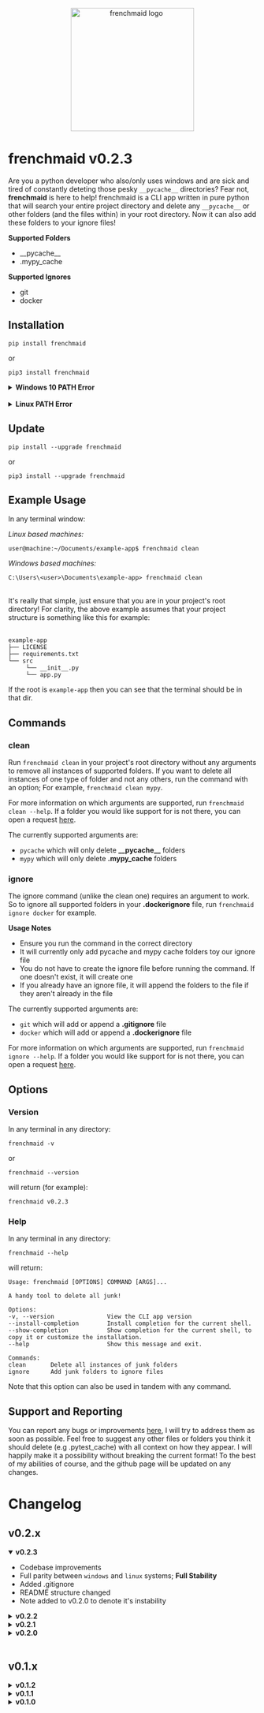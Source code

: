 <p align="center">
    <img src="https://static.wixstatic.com/media/916fb4_88bd4d4d46e14f0c90f64213970c3a2d~mv2.png/v1/fill/w_750,h_750,al_c,q_90,usm_0.66_1.00_0.01,enc_auto/916fb4_88bd4d4d46e14f0c90f64213970c3a2d~mv2.png" alt="frenchmaid logo" width="250" height="250" />
</p>

# frenchmaid v0.2.3

Are you a python developer who also/only uses windows and are sick and tired of constantly deteting those pesky `__pycache__` directories? Fear not, **frenchmaid** is here to help! frenchmaid is a CLI app written in pure python that will search your entire project directory and delete any `__pycache__` or other folders (and the files within) in your root directory. Now it can also add these folders to your ignore files!

**Supported Folders**

- \_\_pycache\_\_
- .mypy_cache

**Supported Ignores**

- git
- docker

## Installation

    pip install frenchmaid

or

    pip3 install frenchmaid

<details>
<summary><strong>Windows 10 PATH Error</strong></summary>
<br />
If you encounter a path error on your CMD after running one of the commands above (e.g one about not finding a frenchmaid.exe or the frenchmaid.exe not being on PATH), carry out the following steps:

1.  Uninstall frenchmaid

        pip uninstall frenchmaid

2.  Open a new terminal as admin

    1. Open the start menu (press the windows button)
    2. Search for CMD
    3. Right click and select run as administrator

3.  Install frenchmaid globally

        pip install frenchmaid

Remember not to use the `--user` flag unless you have set this option on path as well.

 </details>
<br />

<details>
<summary><strong>Linux PATH Error</strong></summary>
<br />
If you encounter a "not on path" error after running `pip3 install frenchmaid` akin to:

    frenchmaid is installed in /home/<username>/.local/bin which is not on PATH...

Copy the relative path to frenchmaid from $HOME and add it to PATH. For this current example it would be:

    user@machine:~$ echo $HOME
    /home/<username>

    user@machine:~$ export PATH="$HOME/.local/bin:$PATH"

 </details>

## Update

    pip install --upgrade frenchmaid

or

    pip3 install --upgrade frenchmaid

## Example Usage

In any terminal window:

_Linux based machines:_

    user@machine:~/Documents/example-app$ frenchmaid clean

_Windows based machines:_

    C:\Users\<user>\Documents\example-app> frenchmaid clean

<br />
It's really that simple, just ensure that you are in your project's root directory! For clarity, the above example assumes that your project structure is something like this for example:
<br />
<br />

    example-app
    ├── LICENSE
    ├── requirements.txt
    └── src
         └── __init__.py
         └── app.py

If the root is `example-app` then you can see that the terminal should be in that dir.

## Commands

### clean

Run `frenchmaid clean` in your project's root directory without any arguments to remove all instances of supported folders. If you want to delete all instances of one type of folder and not any others, run the command with an option; For example, `frenchmaid clean mypy`.

For more information on which arguments are supported, run `frenchmaid clean --help`. If a folder you would like support for is not there, you can open a request [here](https://github.com/lewisjr/home-app/issues).

The currently supported arguments are:

- `pycache` which will only delete **\_\_pycache\_\_** folders
- `mypy` which will only delete **.mypy_cache** folders

### ignore

The ignore command (unlike the clean one) requires an argument to work. So to ignore all supported folders in your **.dockerignore** file, run `frenchmaid ignore docker` for example.

**Usage Notes**

- Ensure you run the command in the correct directory
- It will currently only add pycache and mypy cache folders toy our ignore file
- You do not have to create the ignore file before running the command. If one doesn't exist, it will create one
- If you already have an ignore file, it will append the folders to the file if they aren't already in the file

The currently supported arguments are:

- `git` which will add or append a **.gitignore** file
- `docker` which will add or append a **.dockerignore** file

For more information on which arguments are supported, run `frenchmaid ignore --help`. If a folder you would like support for is not there, you can open a request [here](https://github.com/lewisjr/home-app/issues).

## Options

### Version

In any terminal in any directory:

    frenchmaid -v

or

    frenchmaid --version

will return (for example):

    frenchmaid v0.2.3

### Help

In any terminal in any directory:

    frenchmaid --help

will return:

    Usage: frenchmaid [OPTIONS] COMMAND [ARGS]...

    A handy tool to delete all junk!

    Options:
    -v, --version               View the CLI app version
    --install-completion        Install completion for the current shell.
    --show-completion           Show completion for the current shell, to copy it or customize the installation.
    --help                      Show this message and exit.

    Commands:
    clean       Delete all instances of junk folders
    ignore      Add junk folders to ignore files

Note that this option can also be used in tandem with any command.

## Support and Reporting

You can report any bugs or improvements [here](https://github.com/lewisjr/home-app/issues), I will try to address them as soon as possible. Feel free to suggest any other files or folders you think it should delete (e.g .pytest_cache) with all context on how they appear. I will happily make it a possibility without breaking the current format! To the best of my abilities of course, and the github page will be updated on any changes.

# Changelog

## v0.2.x

<details open>
<summary><strong>v0.2.3</strong></summary>

- Codebase improvements
- Full parity between `windows` and `linux` systems; **Full Stability**
- Added .gitignore
- README structure changed
- Note added to v0.2.0 to denote it's instability
</details>

<details>
<summary><strong>v0.2.2</strong></summary>

- Updated README version history to include v0.2.1 updates
</details>

<details>
<summary><strong>v0.2.1</strong></summary>

- Fixed ignore format for **pycache** in git
</details>

<details>
<summary><strong>v0.2.0</strong></summary>

- Added a logo to the README
- Added instructions for a Linux PATH error
- Added ignore command and arguments
- Added support for mypy cache folders
- Added arguments to the clean command
- Added `--help` context to all commands
- Moved all functions to a modules folder
- Added a class switch
- Typed modules
- Unstable on linux bases systems

</details>
<br />

## v0.1.x

<details>
<summary><strong>v0.1.2</strong></summary>

- License has been updated to Apache from MIT effective from the date of this release
- Notes on potential path problems that can arise from installation on Windows have been added to the README

</details>

<details>
<summary><strong>v0.1.1</strong></summary>

- Issue on linux machines fixed with directory name post pycache delete
  - The package no longer displays the root directory's full absolute path (e.g Documents/example-app), but rather just the root directory's name (e.g example-app) on linux machines.

</details>

<details>
<summary><strong>v0.1.0</strong></summary>

- Initial Release; Stable version for use on all platforms

</details>
